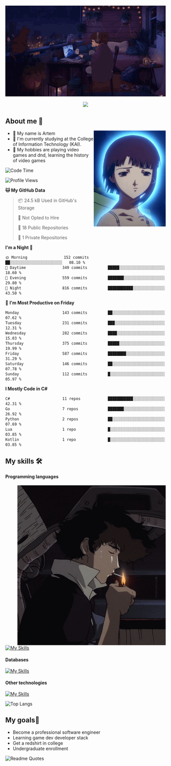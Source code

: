 <div align="center">
  <p>
    <img src="assets/lo-fi.gif">
  </p>
  <p>
    <img src="https://readme-typing-svg.herokuapp.com?color=%2336BCF7&lines=Welcome-to-my-profile&center=true&width=380&height=50&duration=4000&pause=1000">
  </p>
</div>

<div>
  <h2>About me 🚀</h2>
   <div align="center">
    <img src="assets/lain2.gif" align="right" height="300px">
  </div>
  <ul>
    <li>👨 My name is Artem</li>
    <li>🌱 I'm currently studying at the College of Information Technology (KAI).</li>
    <li>👾 My hobbies are playing video games and dnd, learning the history of video games </li>
  </ul>
</div>


<!--START_SECTION:waka-->
![Code Time](http://img.shields.io/badge/Code%20Time-215%20hrs%2038%20mins-blue)

![Profile Views](http://img.shields.io/badge/Profile%20Views-0-blue)

**🐱 My GitHub Data** 

> 📦 24.5 kB Used in GitHub's Storage 
 > 
> 🚫 Not Opted to Hire
 > 
> 📜 18 Public Repositories 
 > 
> 🔑 1 Private Repositories 
 > 
**I'm a Night 🦉** 

```text
🌞 Morning                152 commits         ██░░░░░░░░░░░░░░░░░░░░░░░   08.10 % 
🌆 Daytime                349 commits         █████░░░░░░░░░░░░░░░░░░░░   18.60 % 
🌃 Evening                559 commits         ███████░░░░░░░░░░░░░░░░░░   29.80 % 
🌙 Night                  816 commits         ███████████░░░░░░░░░░░░░░   43.50 % 
```
📅 **I'm Most Productive on Friday** 

```text
Monday                   143 commits         ██░░░░░░░░░░░░░░░░░░░░░░░   07.62 % 
Tuesday                  231 commits         ███░░░░░░░░░░░░░░░░░░░░░░   12.31 % 
Wednesday                282 commits         ████░░░░░░░░░░░░░░░░░░░░░   15.03 % 
Thursday                 375 commits         █████░░░░░░░░░░░░░░░░░░░░   19.99 % 
Friday                   587 commits         ████████░░░░░░░░░░░░░░░░░   31.29 % 
Saturday                 146 commits         ██░░░░░░░░░░░░░░░░░░░░░░░   07.78 % 
Sunday                   112 commits         █░░░░░░░░░░░░░░░░░░░░░░░░   05.97 % 
```


**I Mostly Code in C#** 

```text
C#                       11 repos            ███████████░░░░░░░░░░░░░░   42.31 % 
Go                       7 repos             ███████░░░░░░░░░░░░░░░░░░   26.92 % 
Python                   2 repos             ██░░░░░░░░░░░░░░░░░░░░░░░   07.69 % 
Lua                      1 repo              █░░░░░░░░░░░░░░░░░░░░░░░░   03.85 % 
Kotlin                   1 repo              █░░░░░░░░░░░░░░░░░░░░░░░░   03.85 % 
```




<!--END_SECTION:waka-->

## My skills 🛠️
#### Programming languages
<div align="center">
  <img src="assets/bebop_smoke.gif" align="right" height="500px">
</div>


[![My Skills](https://skillicons.dev/icons?i=go,cs,python)](https://skillicons.dev)
#### Databases
[![My Skills](https://skillicons.dev/icons?i=mysql,mongodb,postgres)](https://skillicons.dev)
#### Other technologies
[![My Skills](https://skillicons.dev/icons?i=unity,docker,git,wasm,githubactions,kafka)](https://skillicons.dev)

![Top Langs](https://github-readme-stats.vercel.app/api/top-langs/?username=nifle3&layout=compact&theme=nord)


## My goals🚀
- Become a professional software engineer
- Learning game dev developer stack
- Get a redshirt in college
- Undergraduate enrollment

![Readme Quotes](https://quotes-github-readme.vercel.app/api?type=horizontal&theme=nord) 
